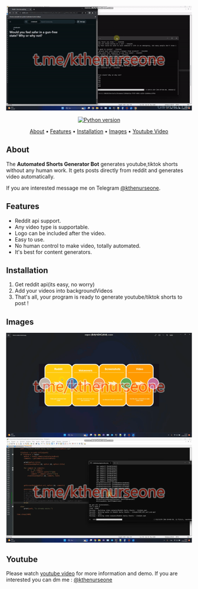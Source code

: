 <p align="center"><a href="https://youtu.be/iiKaQ_-TM4Q" target="_blank"><img src="https://github.com/kthenurseone/automated_shorts_generator/blob/main/automated_shorts_generator.gif?raw=true"></a></p>

<p align="center">
    <a href="https://www.python.org/downloads/release/python-380/"><img src="https://img.shields.io/badge/python-3.8-blue.svg?style=plastic" alt="Python version"></a>
</p>

<p align="center">
  <a href="#about">About</a>
  •
  <a href="#features">Features</a>
  •
  <a href="#installation">Installation</a>
  •
  <a href="#images">Images</a>
  •
  <a href="#youtube">Youtube Video</a>
</p>

## About
The **Automated Shorts Generator Bot** generates youtube,tiktok shorts without any human work. It gets posts directly from reddit and generates video automatically.

If you are interested message me on Telegram [@kthenurseone](https://t.me/kthenurseone). 

## Features
- Reddit api support.
- Any video type is supportable.
- Logo can be included after the video.
- Easy to use.
- No human control to make video, totally automated.
- It's best for content generators.



## Installation
1) Get reddit api(its easy, no worry)
2) Add your videos into backgroundVideos
3) That's all, your program  is ready to generate youtube/tiktok shorts to post !


## Images
![Telegram Message Bot](https://github.com/kthenurseone/automated_shorts_generator/blob/main/1.png?raw=true)
![Telegram Message Bot](https://github.com/kthenurseone/automated_shorts_generator/blob/main/2.png?raw=true)



## Youtube
Please watch [youtube video](https://youtu.be/iiKaQ_-TM4Q) for more information and demo. If you are interested you can dm me : [@kthenurseone](https://t.me/kthenurseone)
